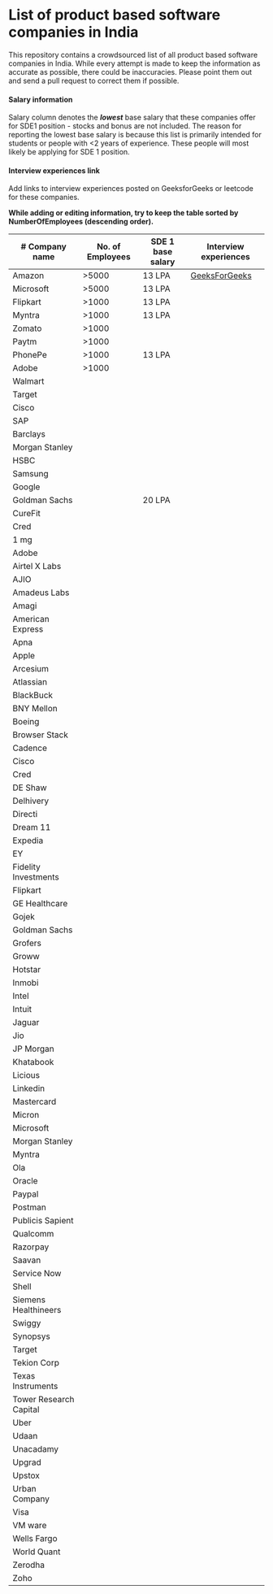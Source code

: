 # List of product based software companies in India

This repository contains a crowdsourced list of all product based software companies in India. While every attempt is made to keep the information as accurate as possible, there could be inaccuracies. Please point them out and send a pull request to correct them if possible. 

#### Salary information 
Salary column denotes the **_lowest_** base salary that these companies offer for SDE1 position - stocks and bonus are not included. The reason for reporting the lowest base salary is because this list is primarily intended for students or people with <2 years of experience. These people will most likely be applying for SDE 1 position. 

#### Interview experiences link
Add links to interview experiences posted on GeeksforGeeks or leetcode for these companies. 

**While adding or editing information, try to keep the table sorted by NumberOfEmployees (descending order).**


| # Company name | No. of Employees | SDE 1 base salary | Interview experiences | 
| --- | --- | --- | -- |
| Amazon | >5000 | 13 LPA | [GeeksForGeeks](https://www.geeksforgeeks.org/tag/amazon/) | 
| Microsoft | >5000 | 13 LPA |
| Flipkart | >1000 | 13 LPA |
| Myntra | >1000 | 13 LPA |
| Zomato | >1000 | | 
| Paytm | >1000 | | 
| PhonePe | >1000 | 13 LPA | 
| Adobe | >1000 | | 
| Walmart | | | 
| Target | | | 
| Cisco | | | 
| SAP | | | 
| Barclays | | | 
| Morgan Stanley | | | 
| HSBC | | | 
| Samsung | | |
| Google | | | 
| Goldman Sachs | | 20 LPA | 
| CureFit | | | 
| Cred | | | 
| 1 mg
| Adobe
| Airtel X Labs
| AJIO
| Amadeus Labs
| Amagi
| American Express
| Apna
| Apple
| Arcesium
| Atlassian
| BlackBuck
| BNY Mellon
| Boeing
| Browser Stack
| Cadence
| Cisco
| Cred
| DE Shaw
| Delhivery
| Directi
| Dream 11
| Expedia
| EY
| Fidelity Investments
| Flipkart
| GE Healthcare
| Gojek
| Goldman Sachs
| Grofers
| Groww
| Hotstar
| Inmobi
| Intel
| Intuit
| Jaguar
| Jio
| JP Morgan
| Khatabook
| Licious
| Linkedin
| Mastercard
| Micron
| Microsoft
| Morgan Stanley
| Myntra
| Ola
| Oracle
| Paypal
| Postman
| Publicis Sapient
| Qualcomm
| Razorpay
| Saavan
| Service Now
| Shell
| Siemens Healthineers
| Swiggy
| Synopsys
| Target
| Tekion Corp
| Texas Instruments
| Tower Research Capital
| Uber
| Udaan
| Unacadamy
| Upgrad
| Upstox
| Urban Company
| Visa
| VM ware
| Wells Fargo
| World Quant
| Zerodha
| Zoho | | | 
